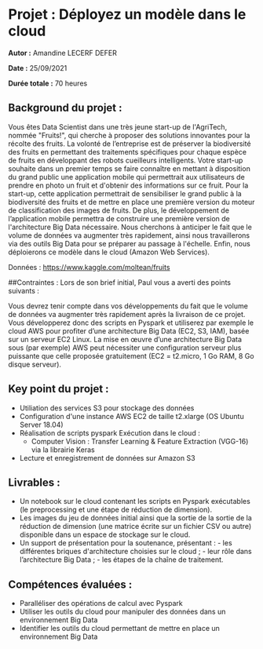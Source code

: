 # Projet : Déployez un modèle dans le cloud

**Autor :** Amandine LECERF DEFER

**Date :** 25/09/2021

**Durée totale :** 70 heures

## Background du projet :
Vous êtes Data Scientist dans une très jeune start-up de l'AgriTech, nommée  "Fruits!", qui cherche à proposer des solutions innovantes pour la récolte des fruits.
La volonté de l’entreprise est de préserver la biodiversité des fruits en permettant des traitements spécifiques pour chaque espèce de fruits en développant des robots cueilleurs intelligents.
Votre start-up souhaite dans un premier temps se faire connaître en mettant à disposition du grand public une application mobile qui permettrait aux utilisateurs de prendre en photo un fruit et d'obtenir des informations sur ce fruit.
Pour la start-up, cette application permettrait de sensibiliser le grand public à la biodiversité des fruits et de mettre en place une première version du moteur de classification des images de fruits.
De plus, le développement de l’application mobile permettra de construire une première version de l'architecture Big Data nécessaire.
Nous cherchons à anticiper le fait que le volume de données va augmenter très rapidement, ainsi nous travaillerons via des outils Big Data pour se préparer au passage à l'échelle. Enfin, nous déploierons ce modèle dans le cloud (Amazon Web Services).

Données : https://www.kaggle.com/moltean/fruits

##Contraintes :
Lors de son brief initial, Paul vous a averti des points suivants :

Vous devrez tenir compte dans vos développements du fait que le volume de données va augmenter très rapidement après la livraison de ce projet. Vous développerez donc des scripts en Pyspark et utiliserez par exemple le cloud AWS pour profiter d’une architecture Big Data (EC2, S3, IAM), basée sur un serveur EC2 Linux.
La mise en œuvre d’une architecture Big Data sous (par exemple) AWS peut nécessiter une configuration serveur plus puissante que celle proposée gratuitement (EC2 = t2.micro, 1 Go RAM, 8 Go disque serveur).

## Key point du projet :

- Utiliation des services S3 pour stockage des données
- Configuration d'une instance AWS EC2 de taille t2.xlarge (OS Ubuntu Server 18.04)
- Réalisation de scripts pyspark Exécution dans le cloud :
    - Computer Vision : Transfer Learning & Feature Extraction (VGG-16) via la librairie Keras
- Lecture et enregistrement de données sur Amazon S3


## Livrables :
- Un notebook sur le cloud contenant les scripts en Pyspark exécutables (le preprocessing et une étape de réduction de dimension).
- Les images du jeu de données initial ainsi que la sortie de la sortie de la réduction de dimension (une matrice écrite sur un fichier CSV ou autre) disponible dans un espace de stockage sur le cloud.
- Un support de présentation pour la soutenance, présentant :
      - les différentes briques d'architecture choisies sur le cloud ;
      - leur rôle dans l’architecture Big Data ;
      - les étapes de la chaîne de traitement.


## Compétences évaluées :
- Paralléliser des opérations de calcul avec Pyspark
- Utiliser les outils du cloud pour manipuler des données dans un environnement Big Data
- Identifier les outils du cloud permettant de mettre en place un environnement Big Data
